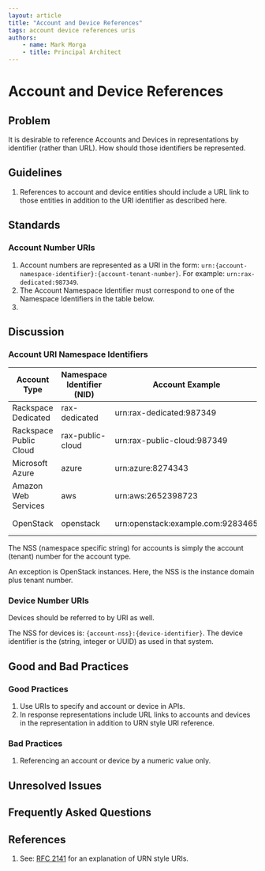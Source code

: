 ```yaml
---
layout: article
title: "Account and Device References"
tags: account device references uris
authors:
    - name: Mark Morga
    - title: Principal Architect
---
```

# Account and Device References

## Problem

It is desirable to reference Accounts and Devices in representations by identifier (rather than URL). How should those identifiers be represented.

## Guidelines

1. References to account and device entities should include a URL link to those entities in addition to the URI identifier as described here.

## Standards

### Account Number URIs

1. Account numbers are represented as a URI in the form: `urn:{account-namespace-identifier}:{account-tenant-number}`. For example: `urn:rax-dedicated:987349`.
2. The Account Namespace Identifier must correspond to one of the Namespace Identifiers in the table below.
3. 

## Discussion

### Account URI Namespace Identifiers

|Account Type | Namespace Identifier (NID) | Account Example | Device Example |
|-------------|----------------------------|-----------------|----------------|
|Rackspace Dedicated     | rax-dedicated    | urn:rax-dedicated:987349    | urn:rax-dedicated:987349:68763482 |
|Rackspace Public Cloud  | rax-public-cloud | urn:rax-public-cloud:987349 | urn:rax-public-cloud:987349:c931cdde-45da-4a4e-a1aa-13ba5f8424bd |
|Microsoft Azure         | azure            | urn:azure:8274343           | urn:azure:8274343:67834234 |
|Amazon Web Services     | aws              | urn:aws:2652398723          | urn:aws:2652398723:98634123 |
|OpenStack               | openstack        | urn:openstack:example.com:9283465  | urn:openstack:example.com:9283465:3455ae20-d856-4c70-8e8f-084535f4873f |

The NSS (namespace specific string) for accounts is simply the account (tenant) number for the account type.

An exception is OpenStack instances. Here, the NSS is the instance domain plus tenant number.

### Device Number URIs

Devices should be referred to by URI as well.

The NSS for devices is: `{account-nss}:{device-identifier}`. The device identifier is the (string, integer or UUID) as used in that system.

## Good and Bad Practices

### Good Practices

1. Use URIs to specify and account or device in APIs.
2. In response representations include URL links to accounts and devices in the representation in addition to URN style URI reference.

### Bad Practices

1. Referencing an account or device by a numeric value only.

## Unresolved Issues


## Frequently Asked Questions



## References

1. See: [RFC 2141](http://tools.ietf.org/html/rfc2141) for an explanation of URN style URIs.
